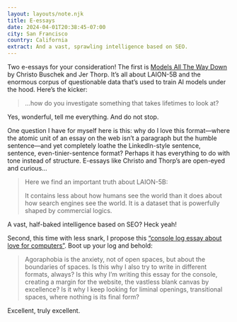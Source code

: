 ```yaml
---
layout: layouts/note.njk
title: E-essays
date: 2024-04-01T20:38:45-07:00
city: San Francisco
country: California
extract: And a vast, sprawling intelligence based on SEO.
---
```


Two e-essays for your consideration! The first is [Models All The Way Down](https://knowingmachines.org/models-all-the-way) by Christo Buschek and Jer Thorp. It’s all about LAION-5B and the enormous corpus of questionable data that’s used to train AI models under the hood. Here’s the kicker:

> ...how do you investigate something that takes lifetimes to look at?

Yes, wonderful, tell me everything. And do not stop.

One question I have for myself here is this: why do I love this format—where the atomic unit of an essay on the web isn’t a paragraph but the humble sentence—and yet completely loathe the LinkedIn-style sentence, sentence, even-tinier-sentence format? Perhaps it has everything to do with tone instead of structure. E-essays like Christo and Thorp’s are open-eyed and curious...

> Here we find an important truth about LAION-5B:
> 
> It contains less about how humans see the world than it does about how search engines see the world. It is a dataset that is powerfully shaped by commercial logics.

A vast, half-baked intelligence based on SEO? Heck yeah!

Second, this time with less snark, I propose this [“console log essay about love for computers”](https://all-about-computer-love.glitch.me/). Boot up your log and behold:

> Agoraphobia is the anxiety, not of open spaces, but about the boundaries of spaces. Is this why I also try to write in different formats, always? Is this why I’m writing this essay for the console, creating a margin for the website, the vastless blank canvas by excellence? Is it why I keep looking for liminal openings, transitional spaces, where nothing is its final form?

Excellent, truly excellent.